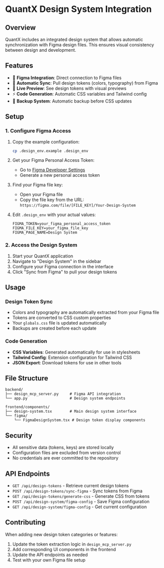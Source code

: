 # QuantX Design System Integration

## Overview

QuantX includes an integrated design system that allows automatic synchronization with Figma design files. This ensures visual consistency between design and development.

## Features

- 🎨 **Figma Integration**: Direct connection to Figma files
- 🔄 **Automatic Sync**: Pull design tokens (colors, typography) from Figma
- 📱 **Live Preview**: See design tokens with visual previews
- ⚡ **Code Generation**: Automatic CSS variables and Tailwind config
- 💾 **Backup System**: Automatic backup before CSS updates

## Setup

### 1. Configure Figma Access

1. Copy the example configuration:
   ```bash
   cp .design_env.example .design_env
   ```

2. Get your Figma Personal Access Token:
   - Go to [Figma Developer Settings](https://figma.com/developers/api#access-tokens)
   - Generate a new personal access token

3. Find your Figma file key:
   - Open your Figma file
   - Copy the file key from the URL: `https://figma.com/file/[FILE_KEY]/Your-Design-System`

4. Edit `.design_env` with your actual values:
   ```
   FIGMA_TOKEN=your_figma_personal_access_token
   FIGMA_FILE_KEY=your_figma_file_key
   FIGMA_PAGE_NAME=Design System
   ```

### 2. Access the Design System

1. Start your QuantX application
2. Navigate to "Design System" in the sidebar
3. Configure your Figma connection in the interface
4. Click "Sync from Figma" to pull your design tokens

## Usage

### Design Token Sync
- Colors and typography are automatically extracted from your Figma file
- Tokens are converted to CSS custom properties
- Your `globals.css` file is updated automatically
- Backups are created before each update

### Code Generation
- **CSS Variables**: Generated automatically for use in stylesheets
- **Tailwind Config**: Extension configuration for Tailwind CSS
- **JSON Export**: Download tokens for use in other tools

## File Structure

```
backend/
├── design_mcp_server.py     # Figma API integration
└── app.py                   # Design system endpoints

frontend/components/
├── design-system.tsx        # Main design system interface
└── figma/
    └── FigmaDesignSystem.tsx # Design token display components
```

## Security

- All sensitive data (tokens, keys) are stored locally
- Configuration files are excluded from version control
- No credentials are ever committed to the repository

## API Endpoints

- `GET /api/design-tokens` - Retrieve current design tokens
- `POST /api/design-tokens/sync-figma` - Sync tokens from Figma
- `GET /api/design-tokens/generate-css` - Generate CSS from tokens
- `POST /api/design-system/figma-config` - Save Figma configuration
- `GET /api/design-system/figma-config` - Get current configuration

## Contributing

When adding new design token categories or features:

1. Update the token extraction logic in `design_mcp_server.py`
2. Add corresponding UI components in the frontend
3. Update the API endpoints as needed
4. Test with your own Figma file setup
